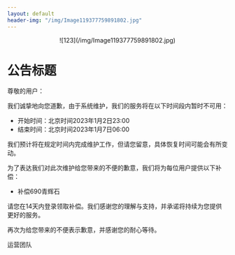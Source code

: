 ```yaml
---
layout: default
header-img: "/img/Image119377759891802.jpg"
---
```


<div align="center">
![123](/img/Image119377759891802.jpg)
</div>

# 公告标题

尊敬的用户：

我们诚挚地向您道歉，由于系统维护，我们的服务将在以下时间段内暂时不可用：

- 开始时间：北京时间2023年1月2日23:00
- 结束时间：北京时间2023年1月7日06:00

我们预计将在规定时间内完成维护工作，但请您留意，具体恢复时间可能会有所变动。

为了表达我们对此次维护给您带来的不便的歉意，我们将为每位用户提供以下补偿：

- 补偿690青辉石

请您在14天内登录领取补偿。我们感谢您的理解与支持，并承诺将持续为您提供更好的服务。

再次为给您带来的不便表示歉意，并感谢您的耐心等待。

运营团队
 